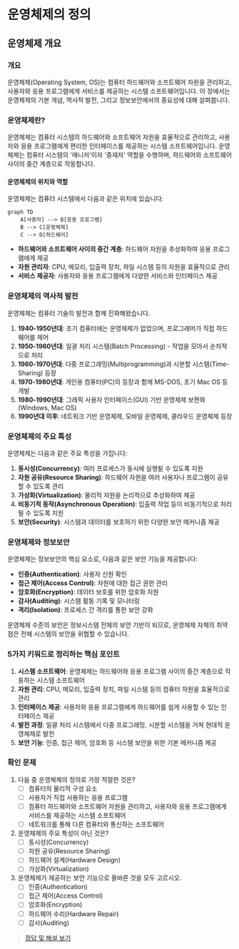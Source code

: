 # 운영체제의 정의

## 운영체제 개요

### 개요
운영체제(Operating System, OS)는 컴퓨터 하드웨어와 소프트웨어 자원을 관리하고, 사용자와 응용 프로그램에게 서비스를 제공하는 시스템 소프트웨어입니다. 이 장에서는 운영체제의 기본 개념, 역사적 발전, 그리고 정보보안에서의 중요성에 대해 살펴봅니다.

### 운영체제란?
운영체제는 컴퓨터 시스템의 하드웨어와 소프트웨어 자원을 효율적으로 관리하고, 사용자와 응용 프로그램에게 편리한 인터페이스를 제공하는 시스템 소프트웨어입니다. 운영체제는 컴퓨터 시스템의 '매니저'이자 '중재자' 역할을 수행하며, 하드웨어와 소프트웨어 사이의 중간 계층으로 작동합니다.

#### 운영체제의 위치와 역할
운영체제는 컴퓨터 시스템에서 다음과 같은 위치에 있습니다:

```mermaid
graph TD
    A[사용자] --> B[응용 프로그램]
    B --> C[운영체제]
    C --> D[하드웨어]
```

- **하드웨어와 소프트웨어 사이의 중간 계층**: 하드웨어 자원을 추상화하여 응용 프로그램에게 제공
- **자원 관리자**: CPU, 메모리, 입출력 장치, 파일 시스템 등의 자원을 효율적으로 관리
- **서비스 제공자**: 사용자와 응용 프로그램에게 다양한 서비스와 인터페이스 제공

### 운영체제의 역사적 발전
운영체제는 컴퓨터 기술의 발전과 함께 진화해왔습니다.

1. **1940-1950년대**: 초기 컴퓨터에는 운영체제가 없었으며, 프로그래머가 직접 하드웨어를 제어
2. **1950-1960년대**: 일괄 처리 시스템(Batch Processing) - 작업을 모아서 순차적으로 처리
3. **1960-1970년대**: 다중 프로그래밍(Multiprogramming)과 시분할 시스템(Time-Sharing) 등장
4. **1970-1980년대**: 개인용 컴퓨터(PC)의 등장과 함께 MS-DOS, 초기 Mac OS 등 개발
5. **1980-1990년대**: 그래픽 사용자 인터페이스(GUI) 기반 운영체제 보편화 (Windows, Mac OS)
6. **1990년대 이후**: 네트워크 기반 운영체제, 모바일 운영체제, 클라우드 운영체제 등장

### 운영체제의 주요 특성
운영체제는 다음과 같은 주요 특성을 가집니다:

1. **동시성(Concurrency)**: 여러 프로세스가 동시에 실행될 수 있도록 지원
2. **자원 공유(Resource Sharing)**: 하드웨어 자원을 여러 사용자나 프로그램이 공유할 수 있도록 관리
3. **가상화(Virtualization)**: 물리적 자원을 논리적으로 추상화하여 제공
4. **비동기적 동작(Asynchronous Operation)**: 입출력 작업 등이 비동기적으로 처리될 수 있도록 지원
5. **보안(Security)**: 시스템과 데이터를 보호하기 위한 다양한 보안 메커니즘 제공

### 운영체제와 정보보안
운영체제는 정보보안의 핵심 요소로, 다음과 같은 보안 기능을 제공합니다:

- **인증(Authentication)**: 사용자 신원 확인
- **접근 제어(Access Control)**: 자원에 대한 접근 권한 관리
- **암호화(Encryption)**: 데이터 보호를 위한 암호화 지원
- **감사(Auditing)**: 시스템 활동 기록 및 모니터링
- **격리(Isolation)**: 프로세스 간 격리를 통한 보안 강화

운영체제 수준의 보안은 정보시스템 전체의 보안 기반이 되므로, 운영체제 자체의 취약점은 전체 시스템의 보안을 위협할 수 있습니다.

### 5가지 키워드로 정리하는 핵심 포인트
1. **시스템 소프트웨어**: 운영체제는 하드웨어와 응용 프로그램 사이의 중간 계층으로 작동하는 시스템 소프트웨어
2. **자원 관리**: CPU, 메모리, 입출력 장치, 파일 시스템 등의 컴퓨터 자원을 효율적으로 관리
3. **인터페이스 제공**: 사용자와 응용 프로그램에게 하드웨어를 쉽게 사용할 수 있는 인터페이스 제공
4. **발전 과정**: 일괄 처리 시스템에서 다중 프로그래밍, 시분할 시스템을 거쳐 현대적 운영체제로 발전
5. **보안 기능**: 인증, 접근 제어, 암호화 등 시스템 보안을 위한 기본 메커니즘 제공

### 확인 문제
1. 다음 중 운영체제의 정의로 가장 적절한 것은?
    - [ ] 컴퓨터의 물리적 구성 요소
    - [ ] 사용자가 직접 사용하는 응용 프로그램
    - [ ] 컴퓨터 하드웨어와 소프트웨어 자원을 관리하고, 사용자와 응용 프로그램에게 서비스를 제공하는 시스템 소프트웨어
    - [ ] 네트워크를 통해 다른 컴퓨터와 통신하는 소프트웨어

2. 운영체제의 주요 특성이 아닌 것은?
    - [ ] 동시성(Concurrency)
    - [ ] 자원 공유(Resource Sharing)
    - [ ] 하드웨어 설계(Hardware Design)
    - [ ] 가상화(Virtualization)

3. 운영체제가 제공하는 보안 기능으로 올바른 것을 모두 고르시오.
    - [ ] 인증(Authentication)
    - [ ] 접근 제어(Access Control)
    - [ ] 암호화(Encryption)
    - [ ] 하드웨어 수리(Hardware Repair)
    - [ ] 감사(Auditing)

> [정답 및 해설 보기](../answers_and_explanations.md#02-1-1)
